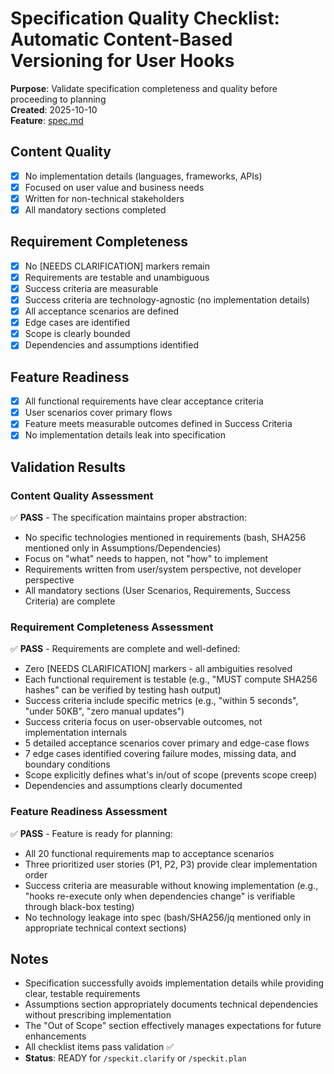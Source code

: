 # Specification Quality Checklist: Automatic Content-Based Versioning for User Hooks

**Purpose**: Validate specification completeness and quality before proceeding to planning  
**Created**: 2025-10-10  
**Feature**: [spec.md](../spec.md)

## Content Quality

- [x] No implementation details (languages, frameworks, APIs)
- [x] Focused on user value and business needs
- [x] Written for non-technical stakeholders
- [x] All mandatory sections completed

## Requirement Completeness

- [x] No [NEEDS CLARIFICATION] markers remain
- [x] Requirements are testable and unambiguous
- [x] Success criteria are measurable
- [x] Success criteria are technology-agnostic (no implementation details)
- [x] All acceptance scenarios are defined
- [x] Edge cases are identified
- [x] Scope is clearly bounded
- [x] Dependencies and assumptions identified

## Feature Readiness

- [x] All functional requirements have clear acceptance criteria
- [x] User scenarios cover primary flows
- [x] Feature meets measurable outcomes defined in Success Criteria
- [x] No implementation details leak into specification

## Validation Results

### Content Quality Assessment

✅ **PASS** - The specification maintains proper abstraction:
- No specific technologies mentioned in requirements (bash, SHA256 mentioned only in Assumptions/Dependencies)
- Focus on "what" needs to happen, not "how" to implement
- Requirements written from user/system perspective, not developer perspective
- All mandatory sections (User Scenarios, Requirements, Success Criteria) are complete

### Requirement Completeness Assessment

✅ **PASS** - Requirements are complete and well-defined:
- Zero [NEEDS CLARIFICATION] markers - all ambiguities resolved
- Each functional requirement is testable (e.g., "MUST compute SHA256 hashes" can be verified by testing hash output)
- Success criteria include specific metrics (e.g., "within 5 seconds", "under 50KB", "zero manual updates")
- Success criteria focus on user-observable outcomes, not implementation internals
- 5 detailed acceptance scenarios cover primary and edge-case flows
- 7 edge cases identified covering failure modes, missing data, and boundary conditions
- Scope explicitly defines what's in/out of scope (prevents scope creep)
- Dependencies and assumptions clearly documented

### Feature Readiness Assessment

✅ **PASS** - Feature is ready for planning:
- All 20 functional requirements map to acceptance scenarios
- Three prioritized user stories (P1, P2, P3) provide clear implementation order
- Success criteria are measurable without knowing implementation (e.g., "hooks re-execute only when dependencies change" is verifiable through black-box testing)
- No technology leakage into spec (bash/SHA256/jq mentioned only in appropriate technical context sections)

## Notes

- Specification successfully avoids implementation details while providing clear, testable requirements
- Assumptions section appropriately documents technical dependencies without prescribing implementation
- The "Out of Scope" section effectively manages expectations for future enhancements
- All checklist items pass validation ✅
- **Status**: READY for `/speckit.clarify` or `/speckit.plan`
